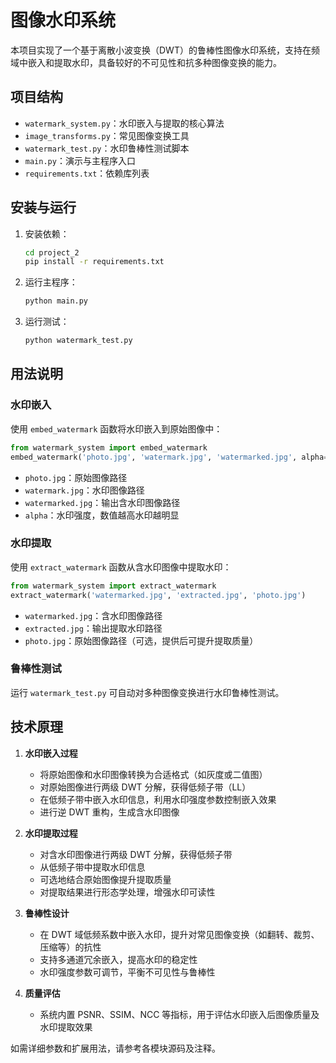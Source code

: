 # 图像水印系统

本项目实现了一个基于离散小波变换（DWT）的鲁棒性图像水印系统，支持在频域中嵌入和提取水印，具备较好的不可见性和抗多种图像变换的能力。

## 项目结构
- `watermark_system.py`：水印嵌入与提取的核心算法
- `image_transforms.py`：常见图像变换工具
- `watermark_test.py`：水印鲁棒性测试脚本
- `main.py`：演示与主程序入口
- `requirements.txt`：依赖库列表

## 安装与运行
1. 安装依赖：
   ```bash
   cd project_2
   pip install -r requirements.txt
   ```
2. 运行主程序：
   ```bash
   python main.py
   ```
3. 运行测试：
   ```bash
   python watermark_test.py
   ```

## 用法说明

### 水印嵌入
使用 `embed_watermark` 函数将水印嵌入到原始图像中：
```python
from watermark_system import embed_watermark
embed_watermark('photo.jpg', 'watermark.jpg', 'watermarked.jpg', alpha=0.1)
```
- `photo.jpg`：原始图像路径
- `watermark.jpg`：水印图像路径
- `watermarked.jpg`：输出含水印图像路径
- `alpha`：水印强度，数值越高水印越明显

### 水印提取
使用 `extract_watermark` 函数从含水印图像中提取水印：
```python
from watermark_system import extract_watermark
extract_watermark('watermarked.jpg', 'extracted.jpg', 'photo.jpg')
```
- `watermarked.jpg`：含水印图像路径
- `extracted.jpg`：输出提取水印路径
- `photo.jpg`：原始图像路径（可选，提供后可提升提取质量）

### 鲁棒性测试
运行 `watermark_test.py` 可自动对多种图像变换进行水印鲁棒性测试。

## 技术原理

1. **水印嵌入过程**
   - 将原始图像和水印图像转换为合适格式（如灰度或二值图）
   - 对原始图像进行两级 DWT 分解，获得低频子带（LL）
   - 在低频子带中嵌入水印信息，利用水印强度参数控制嵌入效果
   - 进行逆 DWT 重构，生成含水印图像

2. **水印提取过程**
   - 对含水印图像进行两级 DWT 分解，获得低频子带
   - 从低频子带中提取水印信息
   - 可选地结合原始图像提升提取质量
   - 对提取结果进行形态学处理，增强水印可读性

3. **鲁棒性设计**
   - 在 DWT 域低频系数中嵌入水印，提升对常见图像变换（如翻转、裁剪、压缩等）的抗性
   - 支持多通道冗余嵌入，提高水印的稳定性
   - 水印强度参数可调节，平衡不可见性与鲁棒性

4. **质量评估**
   - 系统内置 PSNR、SSIM、NCC 等指标，用于评估水印嵌入后图像质量及水印提取效果

如需详细参数和扩展用法，请参考各模块源码及注释。